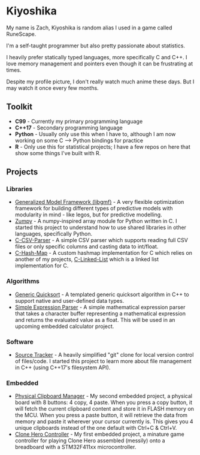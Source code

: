 # Kiyoshika
My name is Zach, Kiyoshika is random alias I used in a game called RuneScape.

I'm a self-taught programmer but also pretty passionate about statistics.

I heavily prefer statically typed languages, more specifically C and C++. I love memory management and pointers even though it can be frustrating at times.

Despite my profile picture, I don't really watch much anime these days. But I may watch it once every few months.

## Toolkit
* **C99** - Currently my primary programming language
* **C++17** - Secondary programming language
* **Python** - Usually only use this when I have to, although I am now working on some C --> Python bindings for practice
* **R** - Only use this for statistical projects; I have a few repos on here that show some things I've built with R.

## Projects
### Libraries
* [Generalized Model Framework (libgmf)](https://github.com/Kiyoshika/Generalized-Model-Framework) - A very flexible optimization framework for building different types of predictive models with modularity in mind - like legos, but for predictive modelling.
* [Zumpy](https://github.com/Kiyoshika/Zumpy) - A numpy-inspired array module for Python written in C. I started this project to understand how to use shared libraries in other languages, specifically Python.
* [C-CSV-Parser](https://github.com/Kiyoshika/C-CSV-Parser) - A simple CSV parser which supports reading full CSV files or only specific columns and casting data to int/float.
* [C-Hash-Map](https://github.com/Kiyoshika/C-Hash-Map) - A custom hashmap implementation for C which relies on another of my projects, [C-Linked-List](https://github.com/Kiyoshika/C-Linked-List) which is a linked list implementation for C.

### Algorithms
* [Generic Quicksort](https://github.com/Kiyoshika/Generic-Quicksort) - A templated generic quicksort algorithm in C++ to support native and user-defined data types.
* [Simple Expression Parser](https://github.com/Kiyoshika/Simple-Expression-Parser) - A simple mathematical expression parser that takes a character buffer representing a mathematical expression and returns the evaluated value as a float. This will be used in an upcoming embedded calculator project.

### Software
* [Source Tracker](https://github.com/Kiyoshika/Source-Tracker) - A heavily simplified "git" clone for local version control of files/code. I started this project to learn more about file management in C++ (using C++17's filesystem API).

### Embedded
* [Physical Clipboard Manager](https://github.com/Kiyoshika/Physical-Clipboard-Manager) - My second embedded project, a physical board with 8 buttons: 4 copy, 4 paste. When you press a copy button, it will fetch the current clipboard content and store it in FLASH memory on the MCU. When you press a paste button, it will retrieve the data from memory and paste it wherever your cursor currently is. This gives you 4 unique clipboards instead of the one default with Ctrl+C & Ctrl+V.
* [Clone Hero Controller](https://github.com/Kiyoshika/CloneHeroController) - My first embedded project, a minature game controller for playing Clone Hero assembled (messily) onto a breadboard with a STM32F411xx microcontroller.

